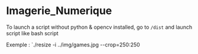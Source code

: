 # Imagerie_Numerique

To launch a script without python & opencv installed, go to `/dist` and launch script like bash script

Exemple : `./resize -i ../img/games.jpg --crop=250:250
